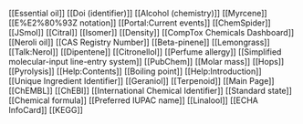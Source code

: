 [[Essential oil]]
[[Doi (identifier)]]
[[Alcohol (chemistry)]]
[[Myrcene]]
[[E%E2%80%93Z notation]]
[[Portal:Current events]]
[[ChemSpider]]
[[JSmol]]
[[Citral]]
[[Isomer]]
[[Density]]
[[CompTox Chemicals Dashboard]]
[[Neroli oil]]
[[CAS Registry Number]]
[[Beta-pinene]]
[[Lemongrass]]
[[Talk:Nerol]]
[[Dipentene]]
[[Citronellol]]
[[Perfume allergy]]
[[Simplified molecular-input line-entry system]]
[[PubChem]]
[[Molar mass]]
[[Hops]]
[[Pyrolysis]]
[[Help:Contents]]
[[Boiling point]]
[[Help:Introduction]]
[[Unique Ingredient Identifier]]
[[Geraniol]]
[[Terpenoid]]
[[Main Page]]
[[ChEMBL]]
[[ChEBI]]
[[International Chemical Identifier]]
[[Standard state]]
[[Chemical formula]]
[[Preferred IUPAC name]]
[[Linalool]]
[[ECHA InfoCard]]
[[KEGG]]
